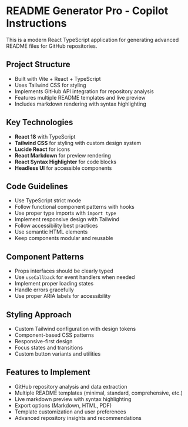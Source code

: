 <!-- Use this file to provide workspace-specific custom instructions to Copilot. For more details, visit https://code.visualstudio.com/docs/copilot/copilot-customization#_use-a-githubcopilotinstructionsmd-file -->

# README Generator Pro - Copilot Instructions

This is a modern React TypeScript application for generating advanced README files for GitHub repositories.

## Project Structure
- Built with Vite + React + TypeScript
- Uses Tailwind CSS for styling
- Implements GitHub API integration for repository analysis
- Features multiple README templates and live preview
- Includes markdown rendering with syntax highlighting

## Key Technologies
- **React 18** with TypeScript
- **Tailwind CSS** for styling with custom design system
- **Lucide React** for icons
- **React Markdown** for preview rendering
- **React Syntax Highlighter** for code blocks
- **Headless UI** for accessible components

## Code Guidelines
- Use TypeScript strict mode
- Follow functional component patterns with hooks
- Use proper type imports with `import type`
- Implement responsive design with Tailwind
- Follow accessibility best practices
- Use semantic HTML elements
- Keep components modular and reusable

## Component Patterns
- Props interfaces should be clearly typed
- Use `useCallback` for event handlers when needed
- Implement proper loading states
- Handle errors gracefully
- Use proper ARIA labels for accessibility

## Styling Approach
- Custom Tailwind configuration with design tokens
- Component-based CSS patterns
- Responsive-first design
- Focus states and transitions
- Custom button variants and utilities

## Features to Implement
- GitHub repository analysis and data extraction
- Multiple README templates (minimal, standard, comprehensive, etc.)
- Live markdown preview with syntax highlighting
- Export options (Markdown, HTML, PDF)
- Template customization and user preferences
- Advanced repository insights and recommendations
